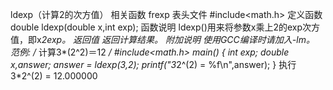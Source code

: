 ldexp（计算2的次方值）
相关函数
frexp
表头文件
#include<math.h>
定义函数
double ldexp(double x,int exp);
函数说明
ldexp()用来将参数x乘上2的exp次方值，即x*2exp。
返回值
返回计算结果。
附加说明
使用GCC编译时请加入-lm。
范例:
/* 计算3*(2^2)＝12 */
#include<math.h>
main()
{
int exp;
double x,answer;
answer = ldexp(3,2);
printf("3*2^(2) = %f\n",answer);
}
执行
3*2^(2) = 12.000000